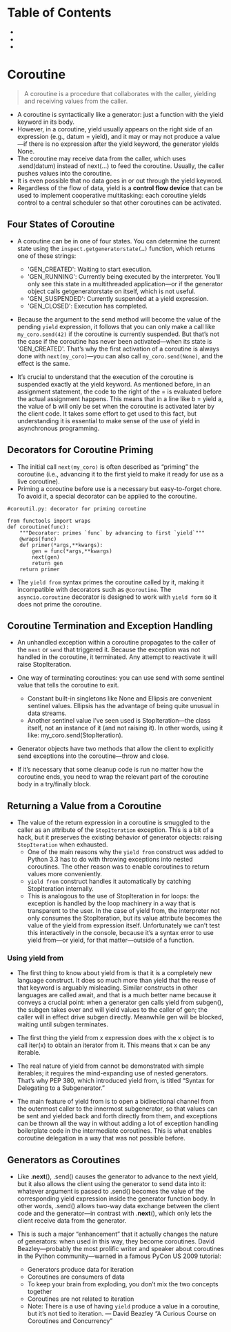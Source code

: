 # Table of Contents

* [](#)
* [](#)
* [](#)

# Coroutine
> A coroutine is a procedure that collaborates with the caller, yielding and receiving values from the caller.

* A coroutine is syntactically like a generator: just a function with the yield keyword in its body. 
* However, in a coroutine, yield usually appears on the right side of an expression (e.g., datum = yield), and it may or may not produce a value—if there is no expression after the yield keyword, the generator yields None. 
* The coroutine may receive data from the caller, which uses .send(datum) instead of next(…) to feed the coroutine. Usually, the caller pushes values into the coroutine.
* It is even possible that no data goes in or out through the yield keyword. 
* Regardless of the flow of data, yield is a **control flow device** that can be used to implement cooperative multitasking: each coroutine yields control to a central scheduler so that other coroutines can be activated.

## Four States of Coroutine
* A coroutine can be in one of four states. You can determine the current state using the `inspect.getgeneratorstate(…)` function, which returns one of these strings:
  * 'GEN_CREATED': Waiting to start execution.
  * 'GEN_RUNNING': Currently being executed by the interpreter. You’ll only see this state in a multithreaded application—or if the generator object calls getgeneratorstate on itself, which is not useful.
  * 'GEN_SUSPENDED': Currently suspended at a yield expression.
  * 'GEN_CLOSED': Execution has completed.

* Because the argument to the send method will become the value of the pending `yield` expression, it follows that you can only make a call like `my_coro.send(42)` if the coroutine is currently suspended. But that’s not the case if the coroutine has never been activated—when its state is 'GEN_CREATED'. That’s why the first activation of a coroutine is always done with `next(my_coro)`—you can also call `my_coro.send(None)`, and the effect is the same.

  
* It’s crucial to understand that the execution of the coroutine is suspended exactly at the yield keyword. As mentioned before, in an assignment statement, the code to the right of the = is evaluated before the actual assignment happens. This means that in a line like b = yield a, the value of b will only be set when the coroutine is activated later by the client code. It takes some effort to get used to this fact, but understanding it is essential to make sense of the use of yield in asynchronous programming. 

## Decorators for Coroutine Priming
* The initial call `next(my_coro)` is often described as “priming” the coroutine (i.e., advancing it to the first yield to make it ready for use as a live coroutine).
* Priming a coroutine before use is a necessary but easy-to-forget chore. To avoid it, a special decorator can be applied to the coroutine.

```
#coroutil.py: decorator for priming coroutine

from functools import wraps
def coroutine(func):
    """Decorator: primes `func` by advancing to first `yield`"""
    @wraps(func)
    def primer(*args,**kwargs):
        gen = func(*args,**kwargs)
        next(gen)
        return gen
    return primer
```

* The `yield from` syntax primes the coroutine called by it, making it incompatible with decorators such as `@coroutine`. The `asyncio.coroutine` decorator is designed to work with `yield form` so it does not prime the coroutine.

## Coroutine Termination and Exception Handling
* An unhandled exception within a coroutine propagates to the caller of the `next` or `send` that triggered it. Because the exception was not handled in the coroutine, it terminated. Any attempt to reactivate it will raise StopIteration.

* One way of terminating coroutines: you can use send with some sentinel value that tells the coroutine to exit. 
  * Constant built-in singletons like None and Ellipsis are convenient sentinel values. Ellipsis has the advantage of being quite unusual in data streams. 
  * Another sentinel value I’ve seen used is StopIteration—the class itself, not an instance of it (and not raising it). In other words, using it like: my_coro.send(StopIteration).
  
* Generator objects have two methods that allow the client to explicitly send exceptions into the coroutine—throw and close.
* If it’s necessary that some cleanup code is run no matter how the coroutine ends, you need to wrap the relevant part of the coroutine body in a try/finally block.

## Returning a Value from a Coroutine
* The value of the return expression in a coroutine is smuggled to the caller as an attribute of the `StopIteration` exception. This is a bit of a hack, but it preserves the existing behavior of generator objects: raising `StopIteration` when exhausted.  
  * One of the main reasons why the `yield from` construct was added to Python 3.3 has to do with throwing exceptions into nested coroutines. The other reason was to enable coroutines to return values more conveniently. 
  * `yield from` construct handles it automatically by catching StopIteration internally.
  * This is analogous to the use of StopIteration in for loops: the exception is handled by the loop machinery in a way that is transparent to the user. In the case of yield from, the interpreter not only consumes the StopIteration, but its value attribute becomes the value of the yield from expression itself. Unfortunately we can’t test this interactively in the console, because it’s a syntax error to use yield from—or yield, for that matter—outside of a function.

### Using yield from
* The first thing to know about yield from is that it is a completely new language construct. It does so much more than yield that the reuse of that keyword is arguably misleading. Similar constructs in other languages are called await, and that is a much better name because it conveys a crucial point: when a generator gen calls yield from subgen(), the subgen takes over and will yield values to the caller of gen; the caller will in effect drive subgen directly. Meanwhile gen will be blocked, waiting until subgen terminates.

* The first thing the yield from x expression does with the x object is to call iter(x) to obtain an iterator from it. This means that x can be any iterable.

* The real nature of yield from cannot be demonstrated with simple iterables; it requires the mind-expanding use of nested generators. That’s why PEP 380, which introduced yield from, is titled “Syntax for Delegating to a Subgenerator.”
* The main feature of yield from is to open a bidirectional channel from the outermost caller to the innermost subgenerator, so that values can be sent and yielded back and forth directly from them, and exceptions can be thrown all the way in without adding a lot of exception handling boilerplate code in the intermediate coroutines. This is what enables coroutine delegation in a way that was not possible before.















## Generators as Coroutines
* Like .__next__(), .send() causes the generator to advance to the next yield, but it also allows the client using the generator to send data into it: whatever argument is passed to .send() becomes the value of the corresponding yield expression inside the generator function body. In other words, .send() allows two-way data exchange between the client code and the generator—in contrast with .__next__(), which only lets the client receive data from the generator.

* This is such a major “enhancement” that it actually changes the nature of generators: when used in this way, they become coroutines. David Beazley—probably the most prolific writer and speaker about coroutines in the Python community—warned in a famous PyCon US 2009 tutorial:
  * Generators produce data for iteration
  * Coroutines are consumers of data
  * To keep your brain from exploding, you don’t mix the two concepts together
  * Coroutines are not related to iteration
  * Note: There is a use of having `yield` produce a value in a coroutine, but it’s not tied to iteration.
— David Beazley “A Curious Course on Coroutines and Concurrency”
